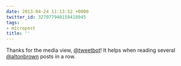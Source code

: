 ```yaml
---
date: 2013-04-24 11:13:52 +0000
twitter_id: 327077940158418945
tags:
- micropost
title: ''
---
```


Thanks for the media view, [@tweetbot](https://twitter.com/tweetbot)! It helps when reading several [@altonbrown](https://twitter.com/altonbrown) posts in a row.
